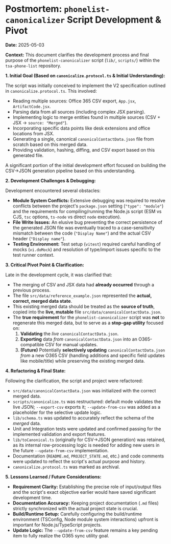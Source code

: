 # Postmortem: `phonelist-canonicalizer` Script Development & Pivot

**Date:** 2025-05-03

**Context:** This document clarifies the development process and final purpose of the `phonelist-canonicalizer` script (`lib/`, `scripts/`) within the `tsa-phone-list` repository.

**1. Initial Goal (Based on `canonicalize.protocol.ts` & Initial Understanding):**

The script was initially conceived to implement the V2 specification outlined in `canonicalize.protocol.ts`. This involved:
*   Reading multiple sources: Office 365 CSV export, `App.jsx`, `ArtifactCode.jsx`.
*   Parsing data from all sources (including complex JSX parsing).
*   Implementing logic to merge entities found in multiple sources (CSV + JSX -> `source: "Merged"`).
*   Incorporating specific data points like desk extensions and office locations from JSX.
*   Generating a single, canonical `canonicalContactData.json` file from scratch based on this merged data.
*   Providing validation, hashing, diffing, and CSV export based on this generated file.

A significant portion of the initial development effort focused on building the CSV->JSON generation pipeline based on this understanding.

**2. Development Challenges & Debugging:**

Development encountered several obstacles:
*   **Module System Conflicts:** Extensive debugging was required to resolve conflicts between the project's `package.json` setting (`"type": "module"`) and the requirements for compiling/running the Node.js script (ESM vs CJS, `tsc` options, `ts-node` vs direct `node` execution).
*   **File Write Issues:** An elusive bug preventing the correct persistence of the generated JSON file was eventually traced to a case-sensitivity mismatch between the code (`"Display Name"`) and the actual CSV header (`"Display name"`).
*   **Testing Environment:** Test setup (`vitest`) required careful handling of mocks (`vi.doMock`) and resolution of type/import issues specific to the test runner context.

**3. Critical Pivot Point & Clarification:**

Late in the development cycle, it was clarified that:
*   The merging of CSV and JSX data had **already occurred** through a previous process.
*   The file `src/data/reference_example.json` represented the **actual, correct, merged data state**.
*   This existing merged data should be treated as the **source of truth**, copied into the **live, mutable** file `src/data/canonicalContactData.json`.
*   The **true requirement** for the `phonelist-canonicalizer` script was **not** to regenerate this merged data, but to serve as a **stop-gap utility** focused on:
    1.  **Validating** the *live* `canonicalContactData.json`.
    2.  **Exporting** data *from* `canonicalContactData.json` into an O365-compatible CSV for manual updates.
    3.  **(Future)** Potentially **selectively updating** `canonicalContactData.json` *from* a new O365 CSV (handling additions and specific field updates like mobile/title) while preserving the existing merged data.

**4. Refactoring & Final State:**

Following the clarification, the script and project were refactored:
*   `src/data/canonicalContactData.json` was initialized with the correct merged data.
*   `scripts/canonicalize.ts` was restructured: default mode validates the live JSON; `--export-csv` exports it; `--update-from-csv` was added as a placeholder for the selective update logic.
*   `lib/schema.ts` was updated to accurately reflect the schema of the *merged* data.
*   Unit and Integration tests were updated and confirmed passing for the implemented validation and export features.
*   `lib/toCanonical.ts` (originally for CSV->JSON generation) was retained, as its internal row-processing logic is needed for adding new users in the future `--update-from-csv` implementation.
*   Documentation (`README.md`, `PROJECT_STATE.md`, etc.) and code comments were updated to reflect the script's actual purpose and history.
*   `canonicalize.protocol.ts` was marked as archival.

**5. Lessons Learned / Future Considerations:**

*   **Requirement Clarity:** Establishing the precise role of input/output files and the script's exact objective earlier would have saved significant development time.
*   **Documentation Accuracy:** Keeping project documentation (`.md` files) strictly synchronized with the actual project state is crucial.
*   **Build/Runtime Setup:** Carefully configuring the build/runtime environment (TSConfig, Node module system interactions) upfront is important for Node.js/TypeScript projects.
*   **Update Logic:** The `--update-from-csv` feature remains a key pending item to fully realize the O365 sync utility goal. 